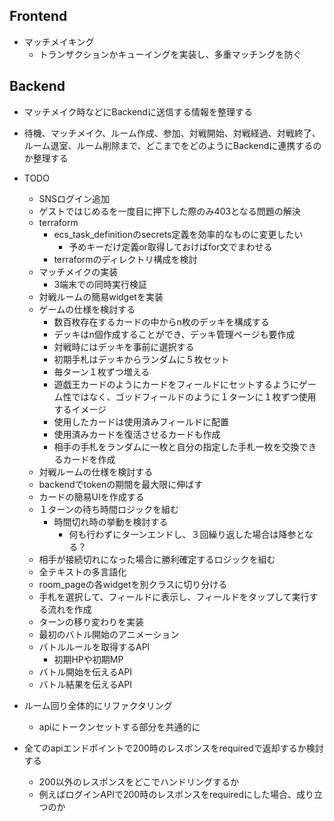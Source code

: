 ## Frontend
- マッチメイキング
  - トランザクションかキューイングを実装し、多重マッチングを防ぐ
## Backend
- マッチメイク時などにBackendに送信する情報を整理する
- 待機、マッチメイク、ルーム作成、参加、対戦開始、対戦経過、対戦終了、ルーム退室、ルーム削除まで、どこまでをどのようにBackendに連携するのか整理する



- TODO
  - SNSログイン追加
  - ゲストではじめるを一度目に押下した際のみ403となる問題の解決
  - terraform
    - ecs_task_definitionのsecrets定義を効率的なものに変更したい
      - 予めキーだけ定義or取得しておけばfor文でまわせる
    - terraformのディレクトリ構成を検討
  - マッチメイクの実装
    - 3端末での同時実行検証
  - 対戦ルームの簡易widgetを実装
  - ゲームの仕様を検討する
    - 数百枚存在するカードの中からn枚のデッキを構成する
    - デッキはn個作成することができ、デッキ管理ページも要作成
    - 対戦時にはデッキを事前に選択する
    - 初期手札はデッキからランダムに５枚セット
    - 毎ターン１枚ずつ増える
    - 遊戯王カードのようにカードをフィールドにセットするようにゲーム性ではなく、ゴッドフィールドのように１ターンに１枚ずつ使用するイメージ
    - 使用したカードは使用済みフィールドに配置
    - 使用済みカードを復活させるカードも作成
    - 相手の手札をランダムに一枚と自分の指定した手札一枚を交換できるカードを作成
  - 対戦ルームの仕様を検討する
  - backendでtokenの期間を最大限に伸ばす
  - カードの簡易UIを作成する
  - １ターンの待ち時間ロジックを組む
    - 時間切れ時の挙動を検討する
      - 何も行わずにターンエンドし、３回繰り返した場合は降参となる？
  - 相手が接続切れになった場合に勝利確定するロジックを組む
  - 全テキストの多言語化
  - room_pageの各widgetを別クラスに切り分ける
  - 手札を選択して、フィールドに表示し、フィールドをタップして実行する流れを作成
  - ターンの移り変わりを実装
  - 最初のバトル開始のアニメーション
  - バトルルールを取得するAPI
    - 初期HPや初期MP
  - バトル開始を伝えるAPI
  - バトル結果を伝えるAPI

- ルーム回り全体的にリファクタリング
  - apiにトークンセットする部分を共通的に
- 全てのapiエンドポイントで200時のレスポンスをrequiredで返却するか検討する
  - 200以外のレスポンスをどこでハンドリングするか
  - 例えばログインAPIで200時のレスポンスをrequiredにした場合、成り立つのか